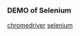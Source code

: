 ### DEMO of Selenium
[chromedriver](https://sites.google.com/chromium.org/driver/downloads)
[selenium](https://selenium-python.readthedocs.io/)